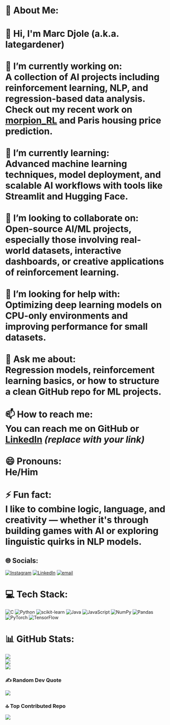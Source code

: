 # 💫 About Me:
# 👋 Hi, I'm Marc Djole (a.k.a. lategardener)<br><br>🔭 I’m currently working on:  <br>A collection of AI projects including reinforcement learning, NLP, and regression-based data analysis.  <br>Check out my recent work on [morpion_RL](https://github.com/lategardener/morpion_RL) and Paris housing price prediction.<br><br>🌱 I’m currently learning:  <br>Advanced machine learning techniques, model deployment, and scalable AI workflows with tools like Streamlit and Hugging Face.<br><br>👯 I’m looking to collaborate on:  <br>Open-source AI/ML projects, especially those involving real-world datasets, interactive dashboards, or creative applications of reinforcement learning.<br><br>🤔 I’m looking for help with:  <br>Optimizing deep learning models on CPU-only environments and improving performance for small datasets.<br><br>💬 Ask me about:  <br>Regression models, reinforcement learning basics, or how to structure a clean GitHub repo for ML projects.<br><br>📫 How to reach me:  <br>You can reach me on GitHub or [LinkedIn](https://www.linkedin.com/in/your-link/) *(replace with your link)*<br><br>😄 Pronouns:  <br>He/Him<br><br>⚡ Fun fact:  <br>I like to combine logic, language, and creativity — whether it's through building games with AI or exploring linguistic quirks in NLP models.<br>


## 🌐 Socials:
[![Instagram](https://img.shields.io/badge/Instagram-%23E4405F.svg?logo=Instagram&logoColor=white)](https://instagram.com/lategardener) [![LinkedIn](https://img.shields.io/badge/LinkedIn-%230077B5.svg?logo=linkedin&logoColor=white)](https://linkedin.com/in/www.linkedin.com/in/marcloiccedric) [![email](https://img.shields.io/badge/Email-D14836?logo=gmail&logoColor=white)](mailto:djolemarc@cy-tech.fr) 

# 💻 Tech Stack:
![C](https://img.shields.io/badge/c-%2300599C.svg?style=for-the-badge&logo=c&logoColor=white) ![Python](https://img.shields.io/badge/python-3670A0?style=for-the-badge&logo=python&logoColor=ffdd54) ![scikit-learn](https://img.shields.io/badge/scikit--learn-%23F7931E.svg?style=for-the-badge&logo=scikit-learn&logoColor=white) ![Java](https://img.shields.io/badge/java-%23ED8B00.svg?style=for-the-badge&logo=openjdk&logoColor=white) ![JavaScript](https://img.shields.io/badge/javascript-%23323330.svg?style=for-the-badge&logo=javascript&logoColor=%23F7DF1E) ![NumPy](https://img.shields.io/badge/numpy-%23013243.svg?style=for-the-badge&logo=numpy&logoColor=white) ![Pandas](https://img.shields.io/badge/pandas-%23150458.svg?style=for-the-badge&logo=pandas&logoColor=white) ![PyTorch](https://img.shields.io/badge/PyTorch-%23EE4C2C.svg?style=for-the-badge&logo=PyTorch&logoColor=white) ![TensorFlow](https://img.shields.io/badge/TensorFlow-%23FF6F00.svg?style=for-the-badge&logo=TensorFlow&logoColor=white)
# 📊 GitHub Stats:
![](https://github-readme-stats.vercel.app/api?username=lategardener&theme=dark&hide_border=true&include_all_commits=true&count_private=false)<br/>
![](https://nirzak-streak-stats.vercel.app/?user=lategardener&theme=dark&hide_border=true)<br/>
![](https://github-readme-stats.vercel.app/api/top-langs/?username=lategardener&theme=dark&hide_border=true&include_all_commits=true&count_private=false&layout=compact)

### ✍️ Random Dev Quote
![](https://quotes-github-readme.vercel.app/api?type=horizontal&theme=dark)

### 🔝 Top Contributed Repo
![](https://github-contributor-stats.vercel.app/api?username=lategardener&limit=5&theme=dark&combine_all_yearly_contributions=true)

<!-- Proudly created with GPRM ( https://gprm.itsvg.in ) -->
